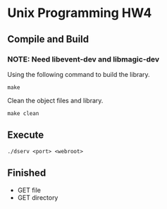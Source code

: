 # Unix Programming HW4

## Compile and Build

### NOTE: Need libevent-dev and libmagic-dev

Using the following command to build the library.

```
make
```

Clean the object files and library.

```
make clean
```

## Execute

```
./dserv <port> <webroot>
```

## Finished

* GET file
* GET directory